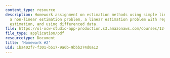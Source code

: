 ```yaml
---
content_type: resource
description: Homework assignment on estimation methods using simple linear regression,
  a non-linear estimation problem, a linear estimation problem with regular and sequential
  estimation, and using differenced data.
file: https://ol-ocw-studio-app-production.s3.amazonaws.com/courses/12-540-principles-of-the-global-positioning-system-spring-2012/1ba402f7f301b5179a6b9bbb274d0a12_MIT12_540S12_HW02.pdf
file_type: application/pdf
resourcetype: Document
title: 'Homework #2'
uid: 1ba402f7-f301-b517-9a6b-9bbb274d0a12
---
```

